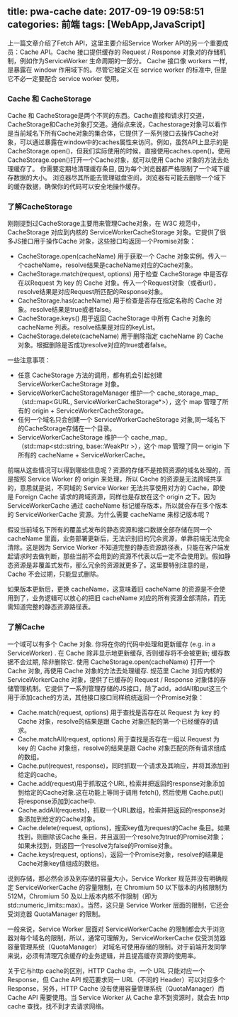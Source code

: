 title: pwa-cache
date: 2017-09-19 09:58:51
categories: 前端
tags: [WebApp,JavaScript]
---

上一篇文章介绍了Fetch API，这里主要介绍Service Worker API的另一个重要成员：Cache API。Cache 接口提供缓存的 Request / Response 对象对的存储机制，例如作为ServiceWorker 生命周期的一部分。 Cache 接口像 workers 一样, 是暴露在 window 作用域下的。尽管它被定义在 service worker 的标准中,  但是它不必一定要配合 service worker 使用。
<!--more-->

### Cache 和 CacheStorage
Cache 和 CacheStorage是两个不同的东西。Cache直接和请求打交道，CacheStorage和Cache对象打交道。通俗点来说，Cachestorage对象可以看作是当前域名下所有Cache对象的集合体，它提供了一系列接口去操作Cache对象，可以通过暴露在window中的caches属性来访问。例如，虽然API上显示的是CacheStorage.open()，但我们实际使用的时候，直接使用caches.open()。使用CacheStorage.open()打开一个Cache对象，就可以使用 Cache 对象的方法去处理缓存了。
你需要定期地清理缓存条目, 因为每个浏览器都严格限制了一个域下缓存数据的大小。 浏览器尽其所能去管理磁盘空间，浏览器有可能去删除一个域下的缓存数据，确保你的代码可以安全地操作缓存。

### 了解CacheStorage
刚刚提到过CacheStorage主要用来管理Cache对象，在 W3C 规范中，CacheStorage 对应到内核的 ServiceWorkerCacheStorage 对象。它提供了很多JS接口用于操作Cache 对象，这些接口均返回一个Promise对象：
- CacheStorage.open(cacheName) 用于获取一个 Cache 对象实例。传入一个cacheName，resolve结果是cacheName对应的Cache对象。
- CacheStorage.match(request, options) 用于检查 CacheStorage 中是否存在以Request 为 key 的 Cache 对象。传入一个Request对象（或者url），resolve结果是对应Request所匹配的Response对象。
- CacheStorage.has(cacheName) 用于检查是否存在指定名称的 Cache 对象。resolve结果是true或者false。
- CacheStorage.keys() 用于返回 CacheStorage 中所有 Cache 对象的 cacheName 列表。resolve结果是对应的keyList。
- CacheStorage.delete(cacheName) 用于删除指定 cacheName 的 Cache 对象。根据删除是否成功resolve对应的true或者false。

一些注意事项：
- 任意 CacheStorage 方法的调用，都有机会引起创建 ServiceWorkerCacheStorage 对象。
- ServiceWorkerCacheStorageManager 维护一个 cache_storage_map_（std::map<GURL, ServiceWorkerCacheStorage*>），这个 map 管理了所有的 origin + ServiceWorkerCacheStorage。
- 任何一个域名只会创建一个 ServiceWorkerCacheStorage 对象,同一域名下的CacheStorage存储在一个目录。
- ServiceWorkerCacheStorage 维护一个 cache_map_（std::map<std::string, base::WeakPtr<ServiceWorkerCache> >），这个 map 管理了同一 origin 下所有的 cacheName + ServiceWorkerCache。

前端从这些情况可以得到哪些信息呢？资源的存储不是按照资源的域名处理的，而是按照 Service Worker 的 origin 来处理，所以 Cache 的资源是无法跨域共享的，意思就是说，不同域的 Service Worker 无法共享使用对方的 Cache，即使是 Foreign Cache 请求的跨域资源，同样也是存放在这个 origin 之下。因为 ServiceWorkerCache 通过 cacheName 标记缓存版本，所以就会存在多个版本的 ServiceWorkerCache 资源。为什么需要 cacheName 来标记版本呢？

假设当前域名下所有的覆盖式发布的静态资源和接口数据全部存储在同一个 cacheName 里面，业务部署更新后，无法识别旧的冗余资源，单靠前端无法完全清除。这是因为 Service Worker 不知道完整的静态资源路径表，只能在客户端发起请求时去做判断，那些当前不会用到的资源不代表以后一定不会使用到。假如静态资源是非覆盖式发布，那么冗余的资源就更多了。这里要特别注意的是，Cache 不会过期，只能显式删除。

如果版本更新后，更换 cacheName，这意味着旧 cacheName 的资源是不会使用到了，业务逻辑可以放心的把旧 cacheName 对应的所有资源全部清除，而无需知道完整的静态资源路径表。

### 了解Cache
一个域可以有多个 Cache 对象.  你将在你的代码中处理和更新缓存 (e.g. in a ServiceWorker) . 在 Cache 除非显示地更新缓存, 否则缓存将不会被更新; 缓存数据不会过期, 除非删除它. 使用 CacheStorage.open(cacheName) 打开一个Cache 对象, 再使用 Cache 对象的方法去处理缓存.
规范里 Cache 对应内核的 ServiceWorkerCache 对象，提供了已缓存的 Request / Response 对象体的存储管理机制。它提供了一系列管理存储的JS接口，除了add，addAll和put这三个用于添加cache的方法，其他接口接口同样统统返回一个Promise对象：
- Cache.match(request, options) 用于查找是否存在以 Request 为 key 的Cache 对象，resolve的结果是跟 Cache 对象匹配的第一个已经缓存的请求。
- Cache.matchAll(request, options) 用于查找是否存在一组以 Request 为 key 的 Cache 对象组，resolve的结果是跟 Cache 对象匹配的所有请求组成的数组。
- Cache.put(request, response)，同时抓取一个请求及其响应，并将其添加到给定的cache。
- Cache.add(request)用于抓取这个URL, 检索并把返回的response对象添加到给定的Cache对象.这在功能上等同于调用 fetch(), 然后使用 Cache.put() 将response添加到cache中.
- Cache.addAll(requests)，抓取一个URL数组，检索并把返回的response对象添加到给定的Cache对象。
- Cache.delete(request, options)，搜索key值为request的Cache 条目。如果找到，则删除该Cache 条目，并且返回一个resolve为true的Promise对象；如果未找到，则返回一个resolve为false的Promise对象。
- Cache.keys(request, options)，返回一个Promise对象，resolve的结果是Cache对象key值组成的数组。

说到存储，那必然会涉及到存储的容量大小，Service Worker 规范并没有明确规定 ServiceWorkerCache 的容量限制，在 Chromium 50 以下版本的内核限制为 512M，Chromium 50 及以上版本内核不作限制（即为std::numeric_limits<int>::max）。当然，这只是 Service Worker 层面的限制，它还会受浏览器 QuotaManager 的限制。

一般来说，Service Worker 层面对 ServiceWorkerCache 的限制都会大于浏览器对每个域名的限制，所以，通常可理解为，ServiceWorkerCache 仅受浏览器 容量管理系统（QuotaManager） 对域名可使用存储的限制。对于前端开发同学来说，必须有清理冗余缓存的业务逻辑，并且提高缓存资源的使用率。

关于它与http cache的区别，HTTP Cache 中，一个 URL 只能对应一个 Response，但 Cache API 规范要求同一 URL（不同的 Header）可以对应多个 Response，另外，HTTP Cache 没有使用容量管理系统（QuotaManager）而 Cache API 需要使用。当 Service Worker 从 Cache 拿不到资源时，就会去 http cache 查找，找不到才去请求网络。